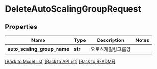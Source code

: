 # DeleteAutoScalingGroupRequest

## Properties
Name | Type | Description | Notes
------------ | ------------- | ------------- | -------------
**auto_scaling_group_name** | **str** | 오토스케일링그룹명 | 

[[Back to Model list]](../README.md#documentation-for-models) [[Back to API list]](../README.md#documentation-for-api-endpoints) [[Back to README]](../README.md)


